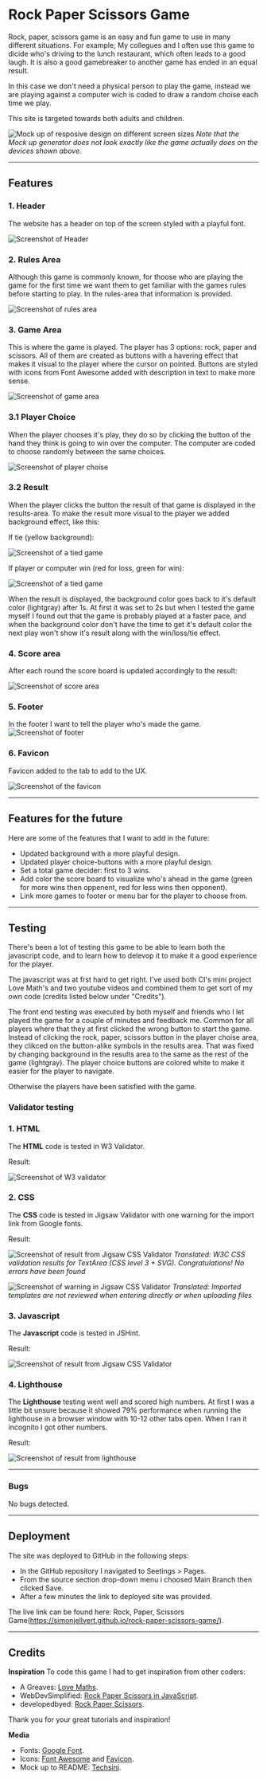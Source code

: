 # Rock Paper Scissors Game

Rock, paper, scissors game is an easy and fun game to use in many different situations. For example; My collegues and I often use this game to dicide who's driving to the lunch restaurant, which often leads to a good laugh.
It is also a good gamebreaker to another game has ended in an equal result.

In this case we don't need a physical person to play the game, instead we are playing against a computer wich is coded to draw a random choise each time we play.

This site is targeted towards both adults and children.

![Mock up of resposive design on different screen sizes](../assets/images/mock-up_generator_pp2.png)
_Note that the Mock up generator does not look exactly like the game actually does on the devices shown above._

---

## Features

### **1. Header**

The website has a header on top of the screen styled with a playful font.

![Screenshot of Header](../assets/images/rps_heading.png)

### **2. Rules Area**

Although this game is commonly known, for thoose who are playing the game for the first time we want them to get familiar with the games rules before starting to play. In the rules-area that information is provided.

![Screenshot of rules area](../assets/images/rps_rules-area.png)

### **3. Game Area**

This is where the game is played. The player has 3 options: rock, paper and scissors. All of them are created as buttons with a havering effect that makes it visual to the player where the cursor on pointed. Buttons are styled with icons from Font Awesome added with description in text to make more sense.

![Screenshot of game area](../assets/images/rps_game-area.png)

### **3.1 Player Choice**

When the player chooses it's play, they do so by clicking the button of the hand they think is going to win over the computer. The computer are coded to choose randomly between the same choices.

![Screenshot of player choise](../assets/images/rps_buttons.1.png)

### **3.2 Result**

When the player clicks the button the result of that game is displayed in the results-area. To make the result more visual to the player we added background effect, like this:

If tie (yellow background):

![Screenshot of a tied game](../assets/images/rps_result-tie.png)

If player or computer win (red for loss, green for win):

![Screenshot of a tied game](../assets/images/rps_result-win.png)

When the result is displayed, the background color goes back to it's default color (lightgray) after 1s. At first it was set to 2s but when I tested the game myself I found out that the game is probably played at a faster pace, and when the background color don't have the time to get it's default color the next play won't show it's result along with the win/loss/tie effect.


### **4. Score area**

After each round the score board is updated accordingly to the result:

![Screenshot of score area](../assets/images/rps_score-points.png)

### **5. Footer**

In the footer I want to tell the player who's made the game.
![Screenshot of footer](../assets/images/rps_footer.png)

### **6. Favicon**

Favicon added to the tab to add to the UX.

![Screenshot of the favicon](../assets/images/rps_favicon.png)

---

## **Features for the future**

Here are some of the features that I want to add in the future:
* Updated background with a more playful design.
* Updated player choice-buttons with a more playful design.
* Set a total game decider: first to 3 wins.
* Add color the score board to visualize who's ahead in the game (green for more wins then oppenent, red for less wins then opponent).
* Link more games to footer or menu bar for the player to choose from.

---

## Testing

There's been a lot of testing this game to be able to learn both the javascript code, and to learn how to delevop it to make it a good experience for the player.

The javascript was at frst hard to get right. I've used both CI's mini project Love Math's and two youtube videos and combined them to get sort of my own code (credits listed below under "Credits").

The front end testing was executed by both myself and friends who I let played the game for a couple of minutes and feedback me. Common for all players where that they at first clicked the wrong button to start the game. Instead of clicking the rock, paper, scissors button in the player choise area, they clikced on the button-alike symbols in the results area. That was fixed by changing background in the results area to the same as the rest of the game (lightgray). The player choice buttons are colored white to make it easier for the player to navigate.

Otherwise the players have been satisfied with the game.

### **Validator testing**

### **1. HTML**
The **HTML** code is tested in W3 Validator.

Result:

![Screenshot of W3 validator](../assets/images/rps_html-validator.png)

### **2. CSS**
The **CSS** code is tested in Jigsaw Validator with one warning for the import link from Google fonts.

Result:

![Screenshot of result from Jigsaw CSS Validator](../assets/images/rps_css-validator.png)
_Translated: W3C CSS validation results for TextArea (CSS level 3 + SVG). Congratulations! No errors have been found_

![Screenshot of warning in Jigsaw CSS Validator](../assets/images/rps_css-validator_warning.png)
_Translated: Imported templates are not reviewed when entering directly or when uploading files_

### **3. Javascript**
The **Javascript** code is tested in JSHint.

Result:

![Screenshot of result from Jigsaw CSS Validator](../assets/images/rps_jshint.png)

### **4. Lighthouse**
The **Lighthouse** testing went well and scored high numbers. At first I was a little bit unsure because it showed 79% performance when running the lighthouse in a browser window with 10-12 other tabs open. When I ran it incognito I got other numbers.

Result:

![Screenshot of result from lighthouse](../assets/images/rps_lighthouse.png)

---

### **Bugs**

No bugs detected.

---

## **Deployment**

The site was deployed to GitHub in the following steps:
* In the GitHub repository I navigated to Seetings > Pages.
* From the source section drop-down menu i choosed Main Branch then clicked Save.
* After a few minutes the link to deployed site was provided.

The live link can be found here: Rock, Paper, Scissors Game(https://simonjellvert.github.io/rock-paper-scissors-game/).

---

## **Credits**

**Inspiration**
To code this game I had to get inspiration from other coders:
* A Greaves: [Love Maths](https://github.com/Code-Institute-Solutions/love-maths-2.0-sourcecode/tree/master).
* WebDevSimplified: [Rock Paper Scissors in JavaScript](https://github.com/WebDevSimplified/Rock-Paper-Scissors-In-JavaScript/tree/master).
* developedbyed: [Rock Paper Scissors](https://github.com/developedbyed/rock-paper-scissor/tree/master).

Thank you for your great tutorials and inspiration!

**Media**
* Fonts: [Google Font](https://fonts.google.com/).
* Icons: [Font Awesome](https://fontawesome.com/) and [Favicon](https://favicon.io/).
* Mock up to README: [Techsini](https://techsini.com/multi-mockup/).